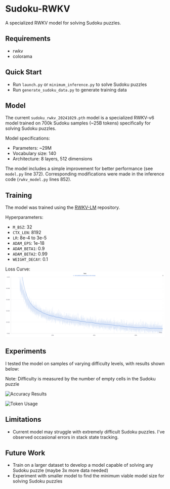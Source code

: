 # Sudoku-RWKV

A specialized RWKV model for solving Sudoku puzzles.

## Requirements

- rwkv
- colorama

## Quick Start

- Run `launch.py` or `minimum_inference.py` to solve Sudoku puzzles
- Run `generate_sudoku_data.py` to generate training data

## Model

The current `sudoku_rwkv_20241029.pth` model is a specialized RWKV-v6 model trained on 700k Sudoku samples (~25B tokens) specifically for solving Sudoku puzzles.

Model specifications:
- Parameters: ~29M
- Vocabulary size: 140
- Architecture: 8 layers, 512 dimensions

The model includes a simple improvement for better performance (see `model.py` line 372). Corresponding modifications were made in the inference code (`rwkv_model.py` lines 852).

## Training

The model was trained using the [RWKV-LM](https://github.com/BlinkDL/RWKV-LM) repository.

Hyperparameters:
- `M_BSZ`: 32
- `CTX_LEN`: 8192
- `LR`: 8e-4 to 3e-5
- `ADAM_EPS`: 1e-18
- `ADAM_BETA1`: 0.9
- `ADAM_BETA2`: 0.99
- `WEIGHT_DECAY`: 0.1

Loss Curve:
![Training Loss Curve](./assets/loss.png)

## Experiments

I tested the model on samples of varying difficulty levels, with results shown below:

Note: Difficulty is measured by the number of empty cells in the Sudoku puzzle

![Accuracy Results](./assets/acc.png)

![Token Usage](./assets/token.png)

## Limitations

- Current model may struggle with extremely difficult Sudoku puzzles. I've observed occasional errors in stack state tracking.

## Future Work

- Train on a larger dataset to develop a model capable of solving any Sudoku puzzle (maybe 3x more data needed)
- Experiment with smaller model to find the minimum viable model size for solving Sudoku puzzles